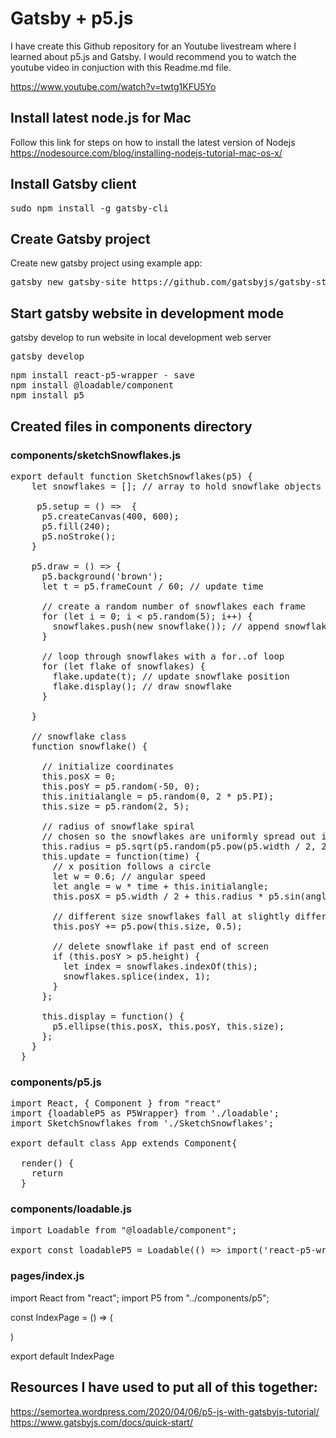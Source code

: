# Gatsby + p5.js

I have create this Github repository for an Youtube livestream where I learned about p5.js and Gatsby.
I would recommend you to watch the youtube video in conjuction with this Readme.md file.

https://www.youtube.com/watch?v=twtg1KFU5Yo

## Install latest node.js for Mac
Follow this link for steps on how to install the latest version of Nodejs
https://nodesource.com/blog/installing-nodejs-tutorial-mac-os-x/

## Install Gatsby client
<pre>sudo npm install -g gatsby-cli</pre>

## Create Gatsby project
Create new gatsby project using example app:
<pre>
gatsby new gatsby-site https://github.com/gatsbyjs/gatsby-starter-hello-world
</pre>

## Start gatsby website in development mode

gatsby develop to run website in local development web server
<pre>gatsby develop</pre>

<pre>
npm install react-p5-wrapper - save
npm install @loadable/component
npm install p5
</pre>

## Created files in components directory

### components/sketchSnowflakes.js

<pre>
export default function SketchSnowflakes(p5) {
    let snowflakes = []; // array to hold snowflake objects

     p5.setup = () =>  {
      p5.createCanvas(400, 600);
      p5.fill(240);
      p5.noStroke();
    }

    p5.draw = () => {
      p5.background('brown');
      let t = p5.frameCount / 60; // update time

      // create a random number of snowflakes each frame
      for (let i = 0; i < p5.random(5); i++) {
        snowflakes.push(new snowflake()); // append snowflake object
      }

      // loop through snowflakes with a for..of loop
      for (let flake of snowflakes) {
        flake.update(t); // update snowflake position
        flake.display(); // draw snowflake
      }
      
    }

    // snowflake class
    function snowflake() {

      // initialize coordinates
      this.posX = 0;
      this.posY = p5.random(-50, 0);
      this.initialangle = p5.random(0, 2 * p5.PI);
      this.size = p5.random(2, 5);

      // radius of snowflake spiral
      // chosen so the snowflakes are uniformly spread out in area
      this.radius = p5.sqrt(p5.random(p5.pow(p5.width / 2, 2)));
      this.update = function(time) {
        // x position follows a circle
        let w = 0.6; // angular speed
        let angle = w * time + this.initialangle;
        this.posX = p5.width / 2 + this.radius * p5.sin(angle);

        // different size snowflakes fall at slightly different y speeds
        this.posY += p5.pow(this.size, 0.5);

        // delete snowflake if past end of screen
        if (this.posY > p5.height) {
          let index = snowflakes.indexOf(this);
          snowflakes.splice(index, 1);
        }
      };

      this.display = function() {
        p5.ellipse(this.posX, this.posY, this.size);
      };
    }
  }
</pre>

### components/p5.js
<pre>
import React, { Component } from "react"
import {loadableP5 as P5Wrapper} from './loadable';
import SketchSnowflakes from './SketchSnowflakes';

export default class App extends Component{

  render() {
    return <P5Wrapper sketch={SketchSnowflakes} />
  }
</pre>
### components/loadable.js
<pre>
import Loadable from "@loadable/component";

export const loadableP5 = Loadable(() => import('react-p5-wrapper'));
</pre>

### pages/index.js 
import React from "react";
import P5 from "../components/p5";

const IndexPage = () => (
    <div>
        <P5/>
    </div>

  )

export default IndexPage

## Resources I have used to put all of this together:
https://semortea.wordpress.com/2020/04/06/p5-js-with-gatsbyjs-tutorial/
https://www.gatsbyjs.com/docs/quick-start/


